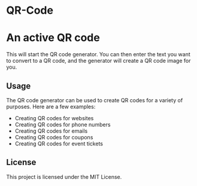 # QR-Code
# An active QR code

This will start the QR code generator. You can then enter the text you want to convert to a QR code, and the generator will create a QR code image for you.

## Usage

The QR code generator can be used to create QR codes for a variety of purposes. Here are a few examples:

* Creating QR codes for websites
* Creating QR codes for phone numbers
* Creating QR codes for emails
* Creating QR codes for coupons
* Creating QR codes for event tickets

## License

This project is licensed under the MIT License.
